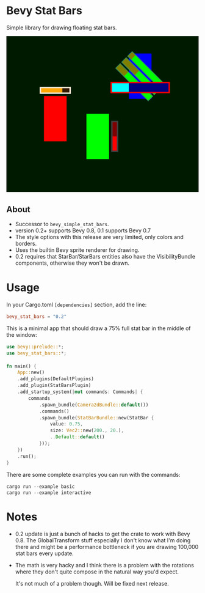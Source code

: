 # Bevy Stat Bars

Simple library for drawing floating stat bars.

![](bars.png)

## About
* Successor to `bevy_simple_stat_bars`.
* version 0.2+ supports Bevy 0.8, 0.1 supports Bevy 0.7
* The style options with this release are very limited, only colors and borders.
* Uses the builtin Bevy sprite renderer for drawing.
* 0.2 requires that StarBar/StarBars entities also have the VisibilityBundle components, otherwise they won't be drawn. 

# Usage

In your Cargo.toml `[dependencies]` section, add the line:

```toml
bevy_stat_bars = "0.2"
```
This is a minimal app that should draw a 75% full stat bar in the middle of the window:
```rust
use bevy::prelude::*;
use bevy_stat_bars::*;

fn main() {
    App::new()
    .add_plugins(DefaultPlugins)
    .add_plugin(StatBarsPlugin)
    .add_startup_system(|mut commands: Commands| { 
        commands
            .spawn_bundle(Camera2dBundle::default())
            .commands()
            .spawn_bundle(StatBarBundle::new(StatBar {
                value: 0.75,
                size: Vec2::new(200., 20.),
                ..Default::default()
            }));
    })   
    .run();
}
```

There are some complete examples you can run with the commands:
```
cargo run --example basic
cargo run --example interactive
```

# Notes
* 0.2 update is just a bunch of hacks to get the crate to work with Bevy 0.8. The GlobalTransform stuff especially I don't know what I'm doing there and might be a performance bottleneck if you are drawing 100,000 stat bars every update.

* The math is very hacky and I think there is a problem with the rotations where they don't quite compose in the natural way you'd expect. 

    It's not much of a problem though. Will be fixed next release.


